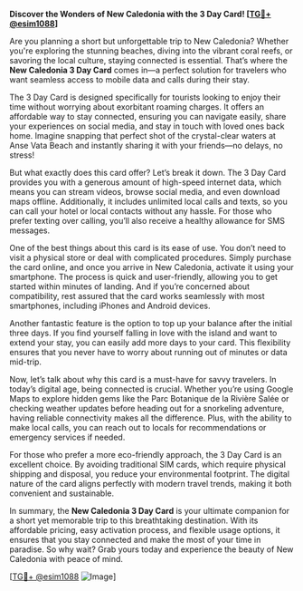 **Discover the Wonders of New Caledonia with the 3 Day Card! [[TG💪+ @esim1088](https://t.me/s/esim1088)]**

Are you planning a short but unforgettable trip to New Caledonia? Whether you're exploring the stunning beaches, diving into the vibrant coral reefs, or savoring the local culture, staying connected is essential. That’s where the **New Caledonia 3 Day Card** comes in—a perfect solution for travelers who want seamless access to mobile data and calls during their stay.

The 3 Day Card is designed specifically for tourists looking to enjoy their time without worrying about exorbitant roaming charges. It offers an affordable way to stay connected, ensuring you can navigate easily, share your experiences on social media, and stay in touch with loved ones back home. Imagine snapping that perfect shot of the crystal-clear waters at Anse Vata Beach and instantly sharing it with your friends—no delays, no stress!

But what exactly does this card offer? Let’s break it down. The 3 Day Card provides you with a generous amount of high-speed internet data, which means you can stream videos, browse social media, and even download maps offline. Additionally, it includes unlimited local calls and texts, so you can call your hotel or local contacts without any hassle. For those who prefer texting over calling, you’ll also receive a healthy allowance for SMS messages.

One of the best things about this card is its ease of use. You don’t need to visit a physical store or deal with complicated procedures. Simply purchase the card online, and once you arrive in New Caledonia, activate it using your smartphone. The process is quick and user-friendly, allowing you to get started within minutes of landing. And if you’re concerned about compatibility, rest assured that the card works seamlessly with most smartphones, including iPhones and Android devices.

Another fantastic feature is the option to top up your balance after the initial three days. If you find yourself falling in love with the island and want to extend your stay, you can easily add more days to your card. This flexibility ensures that you never have to worry about running out of minutes or data mid-trip.

Now, let’s talk about why this card is a must-have for savvy travelers. In today’s digital age, being connected is crucial. Whether you’re using Google Maps to explore hidden gems like the Parc Botanique de la Rivière Salée or checking weather updates before heading out for a snorkeling adventure, having reliable connectivity makes all the difference. Plus, with the ability to make local calls, you can reach out to locals for recommendations or emergency services if needed.

For those who prefer a more eco-friendly approach, the 3 Day Card is an excellent choice. By avoiding traditional SIM cards, which require physical shipping and disposal, you reduce your environmental footprint. The digital nature of the card aligns perfectly with modern travel trends, making it both convenient and sustainable.

In summary, the **New Caledonia 3 Day Card** is your ultimate companion for a short yet memorable trip to this breathtaking destination. With its affordable pricing, easy activation process, and flexible usage options, it ensures that you stay connected and make the most of your time in paradise. So why wait? Grab yours today and experience the beauty of New Caledonia with peace of mind.

[[TG💪+ @esim1088](https://t.me/s/esim1088) ![Image](https://i.postimg.cc/Y0z9fWf4/image.png)]